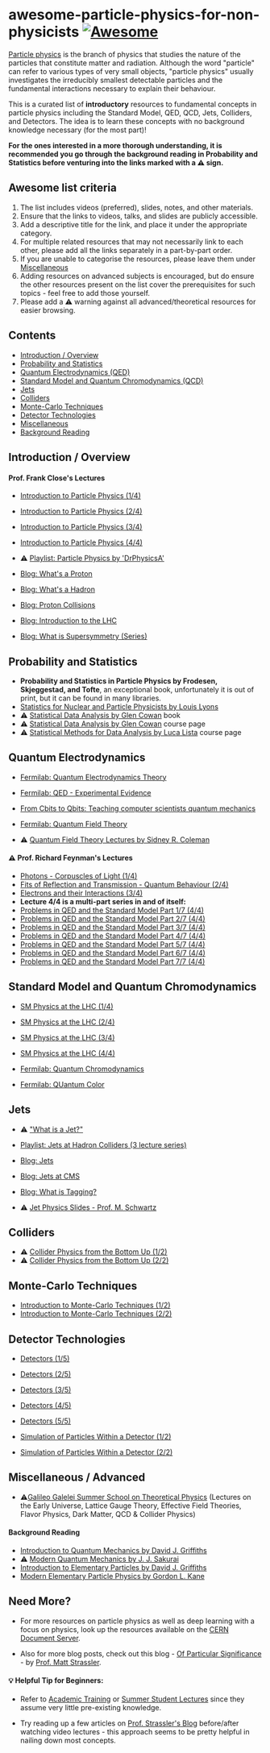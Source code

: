 # awesome-particle-physics-for-non-physicists [![Awesome](https://cdn.rawgit.com/sindresorhus/awesome/d7305f38d29fed78fa85652e3a63e154dd8e8829/media/badge.svg)](https://github.com/sindresorhus/awesome)
[Particle physics](https://en.wikipedia.org/wiki/Particle_physics) is the branch of physics that studies the nature of the particles that constitute matter and radiation. Although the word "particle" can refer to various types of very small objects, "particle physics" usually investigates the irreducibly smallest detectable particles and the fundamental interactions necessary to explain their behaviour.

This is a curated list of **introductory** resources to fundamental concepts in particle physics including the Standard Model, QED, QCD, Jets, Colliders, and Detectors. The idea is to learn these concepts with no background knowledge necessary (for the most part)!

**For the ones interested in a more thorough understanding, it is recommended you go through the background reading in Probability and Statistics before venturing into the links marked with a :warning: sign.**

## Awesome list criteria

1. The list includes videos (preferred), slides, notes, and other materials.
2. Ensure that the links to videos, talks, and slides are publicly accessible.
3. Add a descriptive title for the link, and place it under the appropriate category.
4. For multiple related resources that may not necessarily link to each other, please add all the links separately in a part-by-part order.
5. If you are unable to categorise the resources, please leave them under [Miscellaneous](#miscellaneous--advanced)
4. Adding resources on advanced subjects is encouraged, but do ensure the other resources present on the list cover the prerequisites for such topics - feel free to add those yourself.
5. Please add a :warning: warning against all advanced/theoretical resources for easier browsing.

## Contents
* [Introduction / Overview](#introduction--overview)
* [Probability and Statistics](#probability-and-statistics)
* [Quantum Electrodynamics (QED)](#quantum-electrodynamics)
* [Standard Model and Quantum Chromodynamics (QCD)](#standard-model-and-quantum-chromodynamics)
* [Jets](#jets)
* [Colliders](#colliders)
* [Monte-Carlo Techniques](#monte-carlo-techniques)
* [Detector Technologies](#detector-technologies)
* [Miscellaneous](#miscellaneous--advanced)
* [Background Reading](#background-reading)

## Introduction / Overview
#### Prof. Frank Close's Lectures
- [Introduction to Particle Physics (1/4)](https://www.youtube.com/watch?v=VKaycLuxhZ4)
- [Introduction to Particle Physics (2/4)](https://www.youtube.com/watch?v=YGn_hf5rddg)
- [Introduction to Particle Physics (3/4)](https://www.youtube.com/watch?v=QIvg_ZKh3i4)
- [Introduction to Particle Physics (4/4)](https://www.youtube.com/watch?v=SHZpFgXaJhs)

- :warning: [Playlist: Particle Physics by 'DrPhysicsA'](https://www.youtube.com/watch?v=d1zaw-KZX1o&list=PL93B3DDC89C085C1C)

- [Blog: What's a Proton](https://profmattstrassler.com/articles-and-posts/largehadroncolliderfaq/whats-a-proton-anyway/)
- [Blog: What's a Hadron](https://profmattstrassler.com/articles-and-posts/largehadroncolliderfaq/whats-a-hadron-as-in-large-hadron-collider/)
- [Blog: Proton Collisions](https://profmattstrassler.com/articles-and-posts/largehadroncolliderfaq/whats-a-proton-anyway/proton-collisions-vs-quarkgluonantiquark-mini-collisions/)
- [Blog: Introduction to the LHC](https://profmattstrassler.com/articles-and-posts/largehadroncolliderfaq/introduction-to-the-large-hadron-collider/)
- [Blog: What is Supersymmetry (Series)](https://profmattstrassler.com/articles-and-posts/some-speculative-theoretical-ideas-for-the-lhc/supersymmetry/supersymmetry-what-is-it/)

## Probability and Statistics
- **Probability and Statistics in Particle Physics by Frodesen, Skjeggestad, and Tofte**, an exceptional book, unfortunately it is out of print, but it can be found in many libraries.
- [Statistics for Nuclear and Particle Physicists by Louis Lyons](https://g.co/kgs/tDK6Ev)
- :warning: [Statistical Data Analysis by Glen Cowan](https://g.co/kgs/cNHGQu) book
- :warning: [Statistical Data Analysis by Glen Cowan](http://www.pp.rhul.ac.uk/~cowan/stat_course.html) course page
- :warning: [Statistical Methods for Data Analysis by Luca Lista](http://people.na.infn.it/~lista/Statistics/) course page

## Quantum Electrodynamics
- [Fermilab: Quantum Electrodynamics Theory](https://www.youtube.com/watch?v=hHTWBc14-mk)
- [Fermilab: QED - Experimental Evidence](https://www.youtube.com/watch?v=I7OdEfGOX7k)
- [From Cbits to Qbits: Teaching computer scientists quantum mechanics](https://arxiv.org/abs/quant-ph/0207118)

- [Fermilab: Quantum Field Theory](https://www.youtube.com/watch?v=FBeALt3rxEA)
- :warning: [Quantum Field Theory Lectures by Sidney R. Coleman](https://www.physics.harvard.edu/events/videos/Phys253)

#### :warning: Prof. Richard Feynman's Lectures
- [Photons - Corpuscles of Light (1/4)](https://www.youtube.com/watch?v=eLQ2atfqk2c)
- [Fits of Reflection and Transmission - Quantum Behaviour (2/4)](https://www.youtube.com/watch?v=kMSgE62S6oo)
- [Electrons and their Interactions (3/4)](https://www.youtube.com/watch?v=jNNXD7fuE5E&t)
- **Lecture 4/4 is a multi-part series in and of itself:**
- [Problems in QED and the Standard Model Part 1/7 (4/4)](https://www.youtube.com/watch?v=8wAVtBqdCeo)
- [Problems in QED and the Standard Model Part 2/7 (4/4)](https://www.youtube.com/watch?v=HZopZzJ7fv4)
- [Problems in QED and the Standard Model Part 3/7 (4/4)](https://www.youtube.com/watch?v=9JOMl9y5Jqc)
- [Problems in QED and the Standard Model Part 4/7 (4/4)](https://www.youtube.com/watch?v=XutAnAAuc5g)
- [Problems in QED and the Standard Model Part 5/7 (4/4)](https://www.youtube.com/watch?v=f4EpzMOHENk)
- [Problems in QED and the Standard Model Part 6/7 (4/4)](https://www.youtube.com/watch?v=qmCnnxrd8_Y)
- [Problems in QED and the Standard Model Part 7/7 (4/4)](https://www.youtube.com/watch?v=x-Sf0UTSImw)

## Standard Model and Quantum Chromodynamics
- [SM Physics at the LHC (1/4)](http://cds.cern.ch/record/1564593?ln=en)
- [SM Physics at the LHC (2/4)](http://cds.cern.ch/record/1564906?ln=en)
- [SM Physics at the LHC (3/4)](http://cds.cern.ch/record/1564907?ln=en)
- [SM Physics at the LHC (4/4)](http://cds.cern.ch/record/1565883?ln=en)

- [Fermilab: Quantum Chromodynamics](https://www.youtube.com/watch?v=df4LoJph76A)
- [Fermilab: QUantum Color](https://www.youtube.com/watch?v=72pprrSSDK0)

## Jets
- :warning: ["What is a Jet?"](http://cds.cern.ch/record/1276292?ln=en)

- [Playlist: Jets at Hadron Colliders (3 lecture series)](https://indico.cern.ch/event/115078/)

- [Blog: Jets](https://profmattstrassler.com/articles-and-posts/particle-physics-basics/the-known-apparently-elementary-particles/jets-the-manifestation-of-quarks-and-gluons/)
- [Blog: Jets at CMS](http://cms.web.cern.ch/news/jets-cms-and-determination-their-energy-scale)
- [Blog: What is Tagging?](https://physics.stackexchange.com/questions/13447/what-does-tagging-mean-in-experimental-high-energy-physics)
- :warning: [Jet Physics Slides - Prof. M. Schwartz](http://users.physics.harvard.edu/~schwartz/talks/Cargese-Lecture2-Schwartz.pdf)

## Colliders
- :warning: [Collider Physics from the Bottom Up (1/2)](https://www.youtube.com/watch?v=WecDyhrWg8U)
- :warning: [Collider Physics from the Bottom Up (2/2)](https://www.youtube.com/watch?v=U2Mf8kcWLOA)

## Monte-Carlo Techniques
- [Introduction to Monte-Carlo Techniques (1/2)](http://cds.cern.ch/record/2276330?ln=en)
- [Introduction to Monte-Carlo Techniques (2/2)](http://cds.cern.ch/record/2276454?ln=en)

## Detector Technologies
- [Detectors (1/5)](http://cds.cern.ch/record/2272037?ln=en)
- [Detectors (2/5)](http://cds.cern.ch/record/2272299?ln=en)
- [Detectors (3/5)](http://cds.cern.ch/record/2272391?ln=en)
- [Detectors (4/5)](http://cds.cern.ch/record/2272867?ln=en)
- [Detectors (5/5)](http://cds.cern.ch/record/2272994?ln=en)

- [Simulation of Particles Within a Detector (1/2)](http://cds.cern.ch/record/2199210?ln=en)
- [Simulation of Particles Within a Detector (2/2)](http://cds.cern.ch/record/2276428?ln=en)

## Miscellaneous / Advanced
- :warning:[Galileo Galelei Summer School on Theoretical Physics](http://webtheory.sns.it/ggilectures2016/program.html)
(Lectures on the Early Universe, Lattice Gauge Theory, Effective Field Theories, Flavor Physics, Dark Matter, QCD & Collider Physics)

#### Background Reading
- [Introduction to Quantum Mechanics by David J. Griffiths](https://g.co/kgs/CFp8qS)
- :warning: [Modern Quantum Mechanics by J. J. Sakurai](https://g.co/kgs/X6ZAH5)
- [Introduction to Elementary Particles by David J. Griffiths](https://g.co/kgs/k69Vch)
- [Modern Elementary Particle Physics by Gordon L. Kane](https://g.co/kgs/zWe12z)

## Need More?
* For more resources on particle physics as well as deep learning with a focus on physics, look up the resources available on the [CERN Document Server](http://cds.cern.ch/).

* Also for more blog posts, check out this blog - [Of Particular Significance](https://profmattstrassler.com/new-start-here/) - by [Prof. Matt Strassler](http://www.physics.rutgers.edu/~strassler/).

#### :bulb: Helpful Tip for Beginners: 
* Refer to [Academic Training](http://cds.cern.ch/collection/Academic%20Training%20Lectures?ln=en) or [Summer Student Lectures](http://cds.cern.ch/collection/Summer%20Student%20Lectures?ln=en) since they assume very little pre-existing knowledge.

* Try reading up a few articles on [Prof. Strassler's Blog](https://profmattstrassler.com/about/about-this-site-and-how-to-use-it/) before/after watching video lectures - this approach seems to be pretty helpful in nailing down most concepts.
